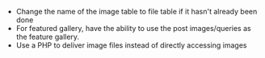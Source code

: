 - Change the name of the image table to file table if it hasn't already been
	done
- For featured gallery, have the ability to use the post images/queries as the
	feature gallery.
- Use a PHP to deliver image files instead of directly accessing images
